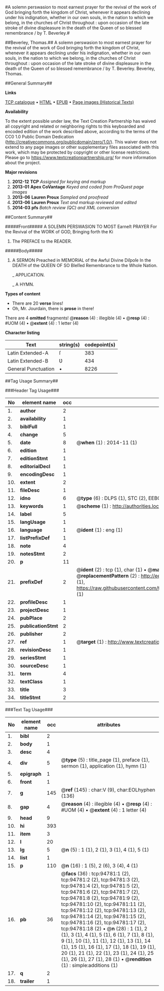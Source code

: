 #A solemn perswasion to most earnest prayer for the revival of the work of God bringing forth the kingdom of Christ, whenever it appears declining under his indignation, whether in our own souls, in the nation to which we belong, in the churches of Christ throughout : upon occasion of the late stroke of divine displeasure in the death of the Queen of so blessed remembrance / by T. Beverley.#

##Beverley, Thomas.##
A solemn perswasion to most earnest prayer for the revival of the work of God bringing forth the kingdom of Christ, whenever it appears declining under his indignation, whether in our own souls, in the nation to which we belong, in the churches of Christ throughout : upon occasion of the late stroke of divine displeasure in the death of the Queen of so blessed remembrance / by T. Beverley.
Beverley, Thomas.

##General Summary##

**Links**

[TCP catalogue](http://www.ota.ox.ac.uk/tcp/)  • 
[HTML](http://tei.it.ox.ac.uk/tcp/Texts-HTML/free/A27/A27628.html)  • 
[EPUB](http://tei.it.ox.ac.uk/tcp/Texts-EPUB/free/A27/A27628.epub) • 
[Page images (Historical Texts)](https://historicaltexts.jisc.ac.uk/eebo-12868923e)

**Availability**

To the extent possible under law, the Text Creation Partnership has waived all copyright and related or neighboring rights to this keyboarded and encoded edition of the work described above, according to the terms of the CC0 1.0 Public Domain Dedication (http://creativecommons.org/publicdomain/zero/1.0/). This waiver does not extend to any page images or other supplementary files associated with this work, which may be protected by copyright or other license restrictions. Please go to https://www.textcreationpartnership.org/ for more information about the project.

**Major revisions**

1. __2012-12__ __TCP__ *Assigned for keying and markup*
1. __2013-01__ __Apex CoVantage__ *Keyed and coded from ProQuest page images*
1. __2013-06__ __Lauren Proux__ *Sampled and proofread*
1. __2013-06__ __Lauren Proux__ *Text and markup reviewed and edited*
1. __2014-03__ __pfs__ *Batch review (QC) and XML conversion*

##Content Summary##

#####Front#####
A SOLEMN PERSWASION TO MOST Earneſt PRAYER For the Revival of the WORK of GOD, Bringing forth the Ki
1. The PREFACE to the READER.

#####Body#####

1. A SERMON Preached in MEMORIAL of the Awful Divine Diſpoſe In the DEATH of the QUEEN OF SO Bleſſed Remembrance to the Whole Nation.

    _ APPLICATION.

    _ A HYMN.

**Types of content**

  * There are 20 **verse** lines!
  * Oh, Mr. Jourdain, there is **prose** in there!

There are 4 **omitted** fragments! 
 @__reason__ (4) : illegible (4)  •  @__resp__ (4) : #UOM (4)  •  @__extent__ (4) : 1 letter (4)

**Character listing**


|Text|string(s)|codepoint(s)|
|---|---|---|
|Latin Extended-A|ſ|383|
|Latin Extended-B|Ʋ|434|
|General Punctuation|•|8226|

##Tag Usage Summary##

###Header Tag Usage###

|No|element name|occ|attributes|
|---|---|---|---|
|1.|__author__|2||
|2.|__availability__|1||
|3.|__biblFull__|1||
|4.|__change__|5||
|5.|__date__|8| @__when__ (1) : 2014-11 (1)|
|6.|__edition__|1||
|7.|__editionStmt__|1||
|8.|__editorialDecl__|1||
|9.|__encodingDesc__|1||
|10.|__extent__|2||
|11.|__fileDesc__|1||
|12.|__idno__|6| @__type__ (6) : DLPS (1), STC (2), EEBO-CITATION (1), OCLC (1), VID (1)|
|13.|__keywords__|1| @__scheme__ (1) : http://authorities.loc.gov/ (1)|
|14.|__label__|5||
|15.|__langUsage__|1||
|16.|__language__|1| @__ident__ (1) : eng (1)|
|17.|__listPrefixDef__|1||
|18.|__note__|4||
|19.|__notesStmt__|2||
|20.|__p__|11||
|21.|__prefixDef__|2| @__ident__ (2) : tcp (1), char (1)  •  @__matchPattern__ (2) : ([0-9\-]+):([0-9IVX]+) (1), (.+) (1)  •  @__replacementPattern__ (2) : http://eebo.chadwyck.com/downloadtiff?vid=$1&page=$2 (1), https://raw.githubusercontent.com/textcreationpartnership/Texts/master/tcpchars.xml#$1 (1)|
|22.|__profileDesc__|1||
|23.|__projectDesc__|1||
|24.|__pubPlace__|2||
|25.|__publicationStmt__|2||
|26.|__publisher__|2||
|27.|__ref__|1| @__target__ (1) : http://www.textcreationpartnership.org/docs/. (1)|
|28.|__revisionDesc__|1||
|29.|__seriesStmt__|1||
|30.|__sourceDesc__|1||
|31.|__term__|4||
|32.|__textClass__|1||
|33.|__title__|3||
|34.|__titleStmt__|2||


###Text Tag Usage###

|No|element name|occ|attributes|
|---|---|---|---|
|1.|__bibl__|2||
|2.|__body__|1||
|3.|__desc__|4||
|4.|__div__|5| @__type__ (5) : title_page (1), preface (1), sermon (1), application (1), hymn (1)|
|5.|__epigraph__|1||
|6.|__front__|1||
|7.|__g__|145| @__ref__ (145) : char:V (9), char:EOLhyphen (136)|
|8.|__gap__|4| @__reason__ (4) : illegible (4)  •  @__resp__ (4) : #UOM (4)  •  @__extent__ (4) : 1 letter (4)|
|9.|__head__|9||
|10.|__hi__|393||
|11.|__item__|3||
|12.|__l__|20||
|13.|__lg__|5| @__n__ (5) : 1 (1), 2 (1), 3 (1), 4 (1), 5 (1)|
|14.|__list__|1||
|15.|__p__|110| @__n__ (16) : 1 (5), 2 (6), 3 (4), 4 (1)|
|16.|__pb__|36| @__facs__ (36) : tcp:94781:1 (2), tcp:94781:2 (2), tcp:94781:3 (2), tcp:94781:4 (2), tcp:94781:5 (2), tcp:94781:6 (2), tcp:94781:7 (2), tcp:94781:8 (2), tcp:94781:9 (2), tcp:94781:10 (2), tcp:94781:11 (2), tcp:94781:12 (2), tcp:94781:13 (2), tcp:94781:14 (2), tcp:94781:15 (2), tcp:94781:16 (2), tcp:94781:17 (2), tcp:94781:18 (2)  •  @__n__ (28) : 1 (1), 2 (1), 3 (1), 4 (1), 5 (1), 6 (1), 7 (1), 8 (1), 9 (1), 10 (1), 11 (1), 12 (1), 13 (1), 14 (1), 15 (1), 16 (1), 17 (1), 18 (1), 19 (1), 20 (1), 21 (1), 22 (1), 23 (1), 24 (1), 25 (1), 26 (1), 27 (1), 28 (1)  •  @__rendition__ (1) : simple:additions (1)|
|17.|__q__|2||
|18.|__trailer__|1||
